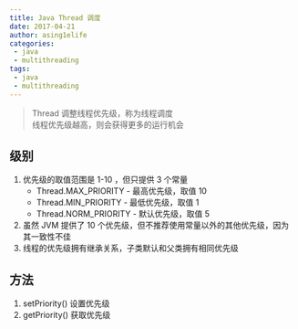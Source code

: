 ```yaml
---
title: Java Thread 调度
date: 2017-04-21
author: asing1elife
categories:
 - java
 - multithreading
tags:
 - java
 - multithreading
---
```

> Thread 调整线程优先级，称为线程调度  
> 线程优先级越高，则会获得更多的运行机会  

## 级别
1. 优先级的取值范围是 1-10 ，但只提供 3 个常量
	* Thread.MAX_PRIORITY - 最高优先级，取值 10 
	* Thread.MIN_PRIORITY - 最低优先级，取值 1
	* Thread.NORM_PRIORITY - 默认优先级，取值 5 
2. 虽然 JVM 提供了 10 个优先级，但不推荐使用常量以外的其他优先级，因为其一致性不佳
3. 线程的优先级拥有继承关系，子类默认和父类拥有相同优先级

## 方法
1. setPriority() 设置优先级
2. getPriority() 获取优先级